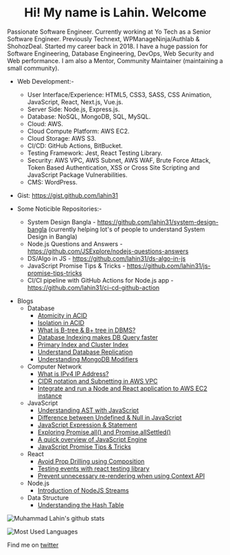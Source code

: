 <h1 align="center">Hi! My name is Lahin. Welcome</h1>

Passionate Software Engineer. Currently working at Yo Tech as a Senior Software Engineer. Previously Technext, WPManageNinja/Authlab & ShohozDeal. Started my career back in 2018. I have a huge passion for Software Engineering, Database Engineering, DevOps, Web Security and Web performance. I am also a Mentor, Community Maintainer (maintaining a small community).

* Web Development:-
    * User Interface/Experience: HTML5, CSS3, SASS, CSS Animation, JavaScript, React, Next.js, Vue.js.
    * Server Side: Node.js, Express.js.
    * Database: NoSQL, MongoDB, SQL, MySQL.
    * Cloud: AWS.
    * Cloud Compute Platform: AWS EC2.
    * Cloud Storage: AWS S3.
    * CI/CD: GitHub Actions, BitBucket.
    * Testing Framework: Jest, React Testing Library.
    * Security: AWS VPC, AWS Subnet, AWS WAF, Brute Force Attack, Token Based Authentication, XSS or Cross Site Scripting and JavaScript Package Vulnerabilities.
    * CMS: WordPress.
    
* Gist: https://gist.github.com/lahin31

* Some Noticible Repositories:-
    * System Design Bangla - https://github.com/lahin31/system-design-bangla (currently helping lot's of people to understand System Design in Bangla)
    * Node.js Questions and Answers - https://github.com/JSExplore/nodejs-questions-answers
    * DS/Algo in JS - https://github.com/lahin31/ds-algo-in-js
    * JavaScript Promise Tips & Tricks - https://github.com/lahin31/js-promise-tips-tricks
    * CI/CI pipeline with GitHub Actions for Node.js app - https://github.com/lahin31/ci-cd-github-action
 
- Blogs
  - Database
    - [Atomicity in ACID](https://codemacaw.com/2023/12/02/atomicity-in-acid/)
    - [Isolation in ACID](https://codemacaw.com/2023/12/02/isolation-in-acid)
    - [What is B-tree & B+ tree in DBMS?](https://codemacaw.com/2023/06/24/what-is-b-tree-b-tree-in-dbms/)
    - [Database Indexing makes DB Query faster](https://codemacaw.com/2023/04/04/database-indexing-makes-db-query-faster)
    - [Primary Index and Cluster Index](https://codemacaw.com/2023/04/12/primary-index-and-cluster-index/)
    - [Understand Database Replication](https://codemacaw.com/2023/06/02/understand-database-replication/)
    - [Understanding MongoDB Modifiers](https://codemacaw.com/2021/06/11/understanding-mongodb-modifiers/)
  - Computer Network
    - [What is IPv4 IP Address?](https://codemacaw.com/2023/02/19/what-is-ipv4-ip-address/)
    - [CIDR notation and Subnetting in AWS VPC](https://codemacaw.com/2023/05/13/cidr-notation-and-subnetting-in-aws-vpc/)
    - [Integrate and run a Node and React application to AWS EC2 instance](https://codemacaw.com/2023/08/06/integrate-and-run-a-node-and-react-application-to-aws-ec2-instance/)
  - JavaScript
    - [Understanding AST with JavaScript](https://codemacaw.com/2019/10/16/understanding-ast-with-js/)
    - [Difference between Undefined & Null in JavaScript](https://codemacaw.com/2019/11/11/difference-between-undefined-null-in-javascript/)
    - [JavaScript Expression & Statement](https://codemacaw.com/2019/11/14/javascript-expression-statement/)
    - [Exploring Promise.all() and Promise.allSettled()](https://codemacaw.com/2021/03/24/exploring-promise-all-and-promise-allsettled/)
    - [A quick overview of JavaScript Engine](https://codemacaw.com/2022/04/18/a-quick-overview-of-javascript-engine/)
    - [JavaScript Promise Tips & Tricks](https://codemacaw.com/2023/03/02/javascript-promises-tips-tricks/)
  - React
    - [Avoid Prop Drilling using Composition](https://codemacaw.com/2019/12/06/avoid-prop-drilling-using-composition/)
    - [Testing events with react testing library](https://codemacaw.com/2021/11/12/testing-events-with-react-testing-library/)
    - [Prevent unnecessary re-rendering when using Context API](https://codemacaw.com/2021/11/21/prevent-unnecessary-re-rendering-when-using-context-api/)
  - Node.js
    - [Introduction of NodeJS Streams](https://codemacaw.com/2019/11/29/introduction-of-nodejs-streams/)
  - Data Structure
    - [Understanding the Hash Table](https://codemacaw.com/2020/02/17/understanding-the-hash-table/)
    
![Muhammad Lahin's github stats](https://github-readme-stats.vercel.app/api?username=lahin31&count_private=true)

![Most Used Languages](https://github-readme-stats.vercel.app/api/top-langs/?username=lahin31&layout=compact)

Find me on [twitter](https://twitter.com/lahin31)
